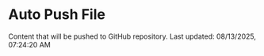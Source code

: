# Auto Push File

Content that will be pushed to GitHub repository.
Last updated: 08/13/2025, 07:24:20 AM